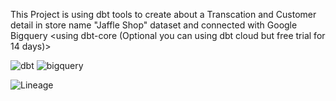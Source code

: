 This Project is using dbt tools to create about a Transcation and Customer detail in store name "Jaffle Shop" dataset and connected with Google Bigquery 
<using dbt-core (Optional you can using dbt cloud but free trial for 14 days)>

![dbt](https://github.com/cardthp/dbt-project/assets/38577548/744e919a-3f1d-45db-8ada-d015a31bf404) ![bigquery](https://github.com/cardthp/dbt-project/assets/38577548/d7055537-2082-4802-8eec-0fe7e39e9ef8)

![Lineage](https://github.com/cardthp/dbt-project/assets/38577548/3d32553b-7f68-4bde-9e7c-fdd1fac0f5d9)
